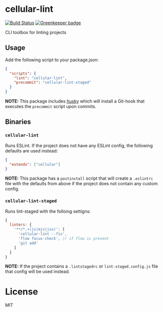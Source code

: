 # cellular-lint

[![Build Status](https://travis-ci.org/fgnass/cellular-lint.svg?branch=master)](https://travis-ci.org/fgnass/cellular-lint) [![Greenkeeper badge](https://badges.greenkeeper.io/fgnass/cellular-lint.svg)](https://greenkeeper.io/)

CLI toolbox for linting projects

## Usage

Add the following script to your package.json:

```json
{
  "scripts": {
    "lint": "cellular-lint",
    "precommit": "cellular-lint-staged"
  }
}
```

__NOTE:__ This package includes [husky](https://github.com/typicode/husky) which will install a Git-hook that executes the `precommit` script upon commits.

## Binaries

### `cellular-lint`

Runs ESLint. If the project does not have any ESLint config, the following defaults are used instead:

```json
{
  "extends": ["cellular"]
}
```

__NOTE:__ This package has a `postinstall` script that will create a `.eslintrc` file with the defaults from above if the project does not contain any custom config.


### `cellular-lint-staged`

Runs lint-staged with the folloing settigns:

```js
{
  linters: {
    '**/*.+(js|mjs|jsx)': [
      'cellular-lint --fix',
      'flow focus-check', // if flow is present
      'git add'
    ]
  }
}
```

__NOTE:__ If the project contains a `.lintstagedrc` or `lint-staged.config.js` file that config will be used instead.

# License

MIT